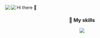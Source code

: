 
Hi there 👋
<a href = "https://github.com/mafyyu/github-readme-stats">
    <img align="left" src="https://github-readme-stats.vercel.app/api/top-langs/?username=mafyyu&layout=compact"
    >
</a>
<a href = "https://github.com/mafyyu/github-readme-stats">
    <img align="left" src="https://github-readme-stats.vercel.app/api?username=mafyyu&show_icons=true&theme=default"
    >
</a>



<h3 align="center" >
🚀 My skills
</h3>
<p align="center">
  <a href="https://skillicons.dev">
    <img src="https://skillicons.dev/icons?i=js,ts,react,nextjs,css,html,py,supabase,git,github" />
  </a>
</p>